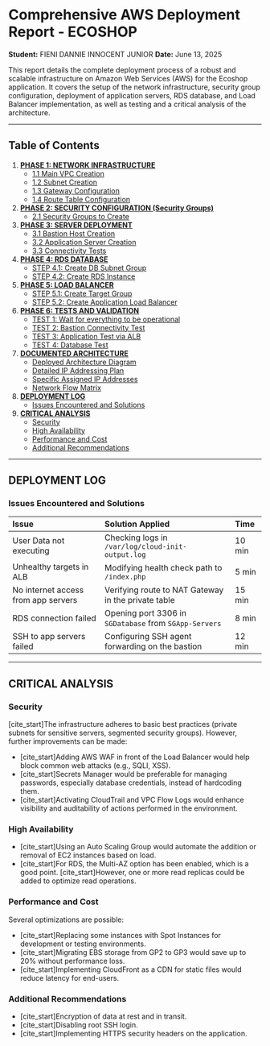 # Comprehensive AWS Deployment Report - ECOSHOP

**Student:** FIENI DANNIE INNOCENT JUNIOR
**Date:** June 13, 2025

This report details the complete deployment process of a robust and scalable infrastructure on Amazon Web Services (AWS) for the Ecoshop application. It covers the setup of the network infrastructure, security group configuration, deployment of application servers, RDS database, and Load Balancer implementation, as well as testing and a critical analysis of the architecture.

---

## Table of Contents

1.  [**PHASE 1: NETWORK INFRASTRUCTURE**](infrastructure/vpc.md)
    * [1.1 Main VPC Creation](infrastructure/vpc.md#11-main-vpc-creation)
    * [1.2 Subnet Creation](infrastructure/vpc.md#12-subnet-creation-6-subnets-across-2-az)
    * [1.3 Gateway Configuration](infrastructure/vpc.md#13-gateway-configuration)
    * [1.4 Route Table Configuration](infrastructure/vpc.md#14-route-table-configuration)
2.  [**PHASE 2: SECURITY CONFIGURATION (Security Groups)**](infrastructure/security_groups.md)
    * [2.1 Security Groups to Create](infrastructure/security_groups.md#21-security-groups-to-create)
3.  [**PHASE 3: SERVER DEPLOYMENT**](servers/bastion_host.md)
    * [3.1 Bastion Host Creation](servers/bastion_host.md#31-bastion-host-creation)
    * [3.2 Application Server Creation](servers/app_servers.md#32-application-server-creation)
    * [3.3 Connectivity Tests](servers/app_servers.md#33-connectivity-tests)
4.  [**PHASE 4: RDS DATABASE**](database/rds.md)
    * [STEP 4.1: Create DB Subnet Group](database/rds.md#step-41-create-db-subnet-group)
    * [STEP 4.2: Create RDS Instance](database/rds.md#step-42-create-rds-instance)
5.  [**PHASE 5: LOAD BALANCER**](load_balancer/target_group.md)
    * [STEP 5.1: Create Target Group](load_balancer/target_group.md#step-51-create-target-group)
    * [STEP 5.2: Create Application Load Balancer](load_balancer/alb.md#step-52-create-application-load-balancer)
6.  [**PHASE 6: TESTS AND VALIDATION**](tests_and_validation.md)
    * [TEST 1: Wait for everything to be operational](tests_and_validation.md#test-1-wait-for-everything-to-be-operational)
    * [TEST 2: Bastion Connectivity Test](tests_and_validation.md#test-2-bastion-connectivity-test)
    * [TEST 3: Application Test via ALB](tests_and_validation.md#test-3-application-test-via-alb)
    * [TEST 4: Database Test](tests_and_validation.md#test-4-database-test)
7.  [**DOCUMENTED ARCHITECTURE**](#documented-architecture)
    * [Deployed Architecture Diagram](architecture/ip_addressing_plan.md#deployed-architecture-diagram)
    * [Detailed IP Addressing Plan](architecture/ip_addressing_plan.md#detailed-ip-addressing-plan)
    * [Specific Assigned IP Addresses](architecture/ip_addressing_plan.md#specific-assigned-ip-addresses)
    * [Network Flow Matrix](architecture/ip_addressing_plan.md#network-flow-matrix)
8.  [**DEPLOYMENT LOG**](#deployment-log)
    * [Issues Encountered and Solutions](#issues-encountered-and-solutions)
9.  [**CRITICAL ANALYSIS**](#critical-analysis)
    * [Security](#security)
    * [High Availability](#high-availability)
    * [Performance and Cost](#performance-and-cost)
    * [Additional Recommendations](#additional-recommendations)

---

## DEPLOYMENT LOG

### Issues Encountered and Solutions

| Issue                               | Solution Applied                                           | Time    |
| :---------------------------------- | :--------------------------------------------------------- | :------ |
| User Data not executing             | Checking logs in `/var/log/cloud-init-output.log`          | 10 min  |
| Unhealthy targets in ALB            | Modifying health check path to `/index.php`                | 5 min   |
| No internet access from app servers | Verifying route to NAT Gateway in the private table        | 15 min  |
| RDS connection failed               | Opening port 3306 in `SGDatabase` from `SGApp-Servers`     | 8 min   |
| SSH to app servers failed           | Configuring SSH agent forwarding on the bastion            | 12 min  |

---

## CRITICAL ANALYSIS

### Security

[cite_start]The infrastructure adheres to basic best practices (private subnets for sensitive servers, segmented security groups). However, further improvements can be made:

* [cite_start]Adding AWS WAF in front of the Load Balancer would help block common web attacks (e.g., SQLI, XSS).
* [cite_start]Secrets Manager would be preferable for managing passwords, especially database credentials, instead of hardcoding them.
* [cite_start]Activating CloudTrail and VPC Flow Logs would enhance visibility and auditability of actions performed in the environment.

### High Availability

* [cite_start]Using an Auto Scaling Group would automate the addition or removal of EC2 instances based on load.
* [cite_start]For RDS, the Multi-AZ option has been enabled, which is a good point. [cite_start]However, one or more read replicas could be added to optimize read operations.

### Performance and Cost

Several optimizations are possible:

* [cite_start]Replacing some instances with Spot Instances for development or testing environments.
* [cite_start]Migrating EBS storage from GP2 to GP3 would save up to 20% without performance loss.
* [cite_start]Implementing CloudFront as a CDN for static files would reduce latency for end-users.

### Additional Recommendations

* [cite_start]Encryption of data at rest and in transit.
* [cite_start]Disabling root SSH login.
* [cite_start]Implementing HTTPS security headers on the application.
